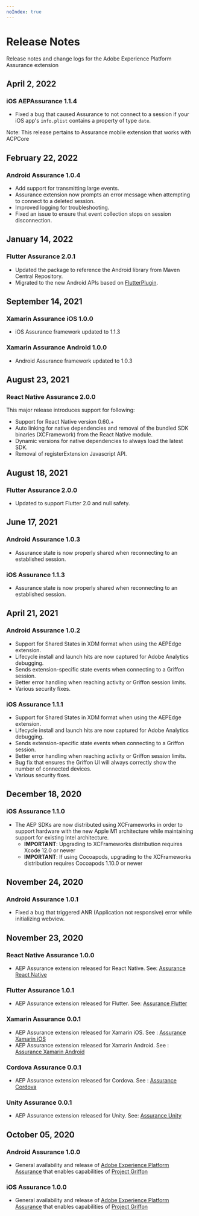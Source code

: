 ```yaml
---
noIndex: true
---
```


# Release Notes

Release notes and change logs for the Adobe Experience Platform Assurance extension

## April 2, 2022

### iOS AEPAssurance 1.1.4

* Fixed a bug that caused Assurance to not connect to a session if your iOS app's `info.plist` contains a property of type `date`.

Note: This release pertains to Assurance mobile extension that works with ACPCore

## February 22, 2022

### Android Assurance 1.0.4

* Add support for transmitting large events.
* Assurance extension now prompts an error message when attempting to connect to a deleted session.
* Improved logging for troubleshooting.
* Fixed an issue to ensure that event collection stops on session disconnection.

## January 14, 2022

### Flutter Assurance 2.0.1

- Updated the package to reference the Android library from Maven Central Repository.
- Migrated to the new Android APIs based on [FlutterPlugin](https://api.flutter.dev/javadoc/io/flutter/embedding/engine/plugins/FlutterPlugin.html).

## September 14, 2021

### Xamarin Assurance iOS 1.0.0

- iOS Assurance framework updated to 1.1.3

### Xamarin Assurance Android 1.0.0

- Android Assurance framework updated to 1.0.3

## August 23, 2021

### React Native Assurance 2.0.0

This major release introduces support for following:

- Support for React Native version 0.60.+
- Auto linking for native dependencies and removal of the bundled SDK binaries (XCFramework) from the React Native module.
- Dynamic versions for native dependencies to always load the latest SDK.
- Removal of registerExtension Javascript API.

## August 18, 2021

### Flutter Assurance 2.0.0

- Updated to support Flutter 2.0 and null safety.

## June 17, 2021

### Android Assurance 1.0.3

* Assurance state is now properly shared when reconnecting to an established session.

### iOS Assurance 1.1.3

* Assurance state is now properly shared when reconnecting to an established session.

## April 21, 2021

### Android Assurance 1.0.2

* Support for Shared States in XDM format when using the AEPEdge extension.
* Lifecycle install and launch hits are now captured for Adobe Analytics debugging.
* Sends extension-specific state events when connecting to a Griffon session.
* Better error handling when reaching activity or Griffon session limits.
* Various security fixes.

### iOS Assurance 1.1.1

* Support for Shared States in XDM format when using the AEPEdge extension.
* Lifecycle install and launch hits are now captured for Adobe Analytics debugging.
* Sends extension-specific state events when connecting to a Griffon session.
* Better error handling when reaching activity or Griffon session limits.
* Bug fix that ensures the Griffon UI will always correctly show the number of connected devices.
* Various security fixes.

## December 18, 2020

### iOS Assurance 1.1.0

* The AEP SDKs are now distributed using XCFrameworks in order to support hardware with the new Apple M1 architecture while maintaining support for existing Intel architecture.
  * **IMPORTANT**: Upgrading to XCFrameworks distribution requires Xcode 12.0 or newer
  * **IMPORTANT**: If using Cocoapods, upgrading to the XCFrameworks distribution requires Cocoapods 1.10.0 or newer

## November 24, 2020

### Android Assurance 1.0.1

* Fixed a bug that triggered ANR (Application not responsive) error while initializing webview.

## November 23, 2020

### React Native Assurance 1.0.0

* AEP Assurance extension released for React Native. See: [Assurance React Native](https://www.npmjs.com/package/@adobe/react-native-aepassurance)

### Flutter Assurance 1.0.1

* AEP Assurance extension released for Flutter. See: [Assurance Flutter](https://pub.dev/packages/flutter_assurance)

### Xamarin Assurance 0.0.1

* AEP Assurance extension released for Xamarin iOS. See : [Assurance Xamarin iOS](https://www.nuget.org/packages/Adobe.AEPAssurance.iOS/)
* AEP Assurance extension released for Xamarin Android. See : [Assurance Xamarin Android](https://www.nuget.org/packages/Adobe.AEPAssurance.Android/)

### Cordova Assurance 0.0.1

* AEP Assurance extension released for Cordova. See : [Assurance Cordova](https://www.npmjs.com/package/@adobe/cordova-aepassurance)

### Unity Assurance 0.0.1

* AEP Assurance extension released for Unity. See: [Assurance Unity](https://github.com/adobe/unity-aepassurance)

## October 05, 2020

### Android Assurance 1.0.0

* General availability and release of [Adobe Experience Platform Assurance](./index.md) that enables capabilities of [Project Griffon](./index.md)

### iOS Assurance 1.0.0

* General availability and release of [Adobe Experience Platform Assurance](./index.md) that enables capabilities of [Project Griffon](./index.md)
